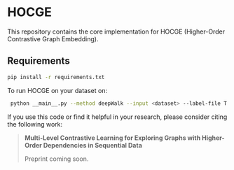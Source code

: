 # HOCGE

This repository contains the core implementation for HOCGE (Higher-Order Contrastive Graph Embedding).

## Requirements

```bash
pip install -r requirements.txt
```

To run HOCGE on your dataset on:
```bash
 python __main__.py --method deepWalk --input <dataset> --label-file T --directed --weighted --hon
```


If you use this code or find it helpful in your research, please consider citing the following work:

> **Multi-Level Contrastive Learning for Exploring Graphs with Higher-Order Dependencies in Sequential Data**
> 
> Preprint coming soon.
